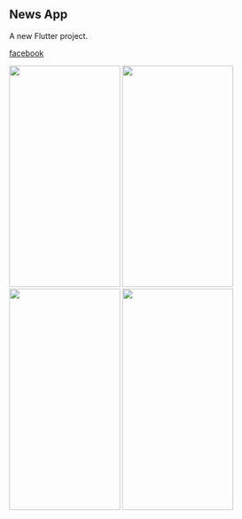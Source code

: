## News App

A new Flutter project.

[facebook](https://www.facebook.com/ashraf.esam.7146)


<div>
<img src="https://github.com/Ashraf50/NewsApp/assets/121103042/78d56f75-13b2-442b-b83d-24be0f147dbf" width="200" height="400">
<img src="https://github.com/Ashraf50/NewsApp/assets/121103042/f18b4c3c-eae7-436d-bc2f-753a26ea13e5"  width="200" height="400">
<img src="https://github.com/Ashraf50/NewsApp/assets/121103042/a4529a37-257a-44da-a7dd-5853a910dc45"  width="200" height="400">
<img src="https://github.com/Ashraf50/NewsApp/assets/121103042/1d643039-4cd2-457b-a835-3882f38bbb10"  width="200" height="400">
</div>




